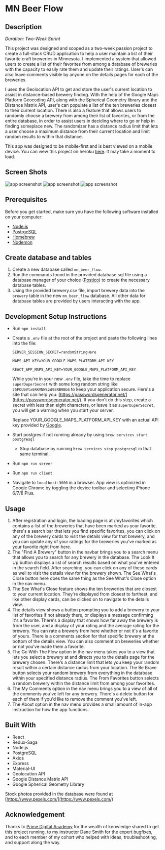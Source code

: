 
# MN Beer Flow

## Description

_Duration: Two-Week Sprint_

This project was designed and scoped as a two-week passion project to create a full-stack CRUD application to help a user maintain a list of their
favorite craft breweries in Minnesota. I implemented a system that allowed users to create a list of their favorites from among a database of breweries
with the capacity to easily rate them and update their ratings. User's can also leave comments visible by anyone on the details pages for each of the
breweries. 

I used the Geolocation API to get and store the user's current location to assist in distance-based brewery finding. With the help of the Google Maps
Platform Geocoding API, along with the Spherical Geometry library and the Distance Matrix API, user's can populate a list of the ten breweries closest
to their current location. There is also a feature that allows users to randomly choose a brewery from among their list of favorites, or from the entire
database, in order to assist users in deciding where to go or help in finding someplace new. The randomizer has a distance radius limit that lets a user
choose a maximum distance from their current location and limit random results to within that distance.

This app was designed to be mobile-first and is best viewed on a mobile device. You can view this project on heroku [here](https://mn-beer-flow.herokuapp.com/). It may take a moment to load.

## Screen Shots

![app screenshot](/screenshots/ScreenShot1.png)
![app screenshot](/screenshots/ScreenShot2.png)
![app screenshot](/screenshots/ScreenShot3.png)

## Prerequisites

Before you get started, make sure you have the following software installed on your computer:

- [Node.js](https://nodejs.org/en/)
- [PostrgeSQL](https://www.postgresql.org/)
- [Homebrew](https://brew.sh/)
- [Nodemon](https://nodemon.io/)

## Create database and tables

1. Create a new database called `mn_beer_flow`.
2. Run the commands found in the provided database.sql file using a database manager of your choice ([Postico](https://eggerapps.at/postico/)) to
create the necessary database tables.
3. Using the provided brewery.csv file, import brewery data into the `brewery` table in the new `mn_beer_flow` database. All other data for database
tables are provided by users interacting with the app.


## Development Setup Instructions

- Run `npm install`
- Create a `.env` file at the root of the project and paste the following lines into the file:
  ```
  SERVER_SESSION_SECRET=randomStringHere
  ```
  ```
  MAPS_API_KEY=YOUR_GOOGLE_MAPS_PLATFORM_API_KEY
  ```
  ```
  REACT_APP_MAPS_API_KEY=YOUR_GOOGLE_MAPS_PLATFORM_API_KEY
  ```
  While you're in your new `.env` file, take the time to replace `superDuperSecret` with some long random string like `25POUbVtx6RKVNWszd9ERB9Bb6` to keep your application secure. Here's a site that can help you: [https://passwordsgenerator.net/](https://passwordsgenerator.net/). If you don't do this step, create a secret with less than eight characters, or leave it as `superDuperSecret`, you will get a warning when you start your server.

  Replace YOUR_GOOGLE_MAPS_PLATFORM_API_KEY with an actual API key provided by [Google](https://developers.google.com/maps/gmp-get-started).
- Start postgres if not running already by using `brew services start postgresql`
  - Stop database by running `brew services stop postgresql` in that same terminal.
- Run `npm run server`
- Run `npm run client`
- Navigate to `localhost:3000` in a browser. App view is optimized in Google Chrome by toggling the device toolbar and selecting iPhone 6/7/8 Plus.

## Usage

1. After registration and login, the loading page is at /myfavorites which contains a list of the breweries that have been marked as your favorite. 
   there's a search bar that lets you find specific favorites, you can click on any of the brewery cards to visit the details view for that brewery,
   and you can update any of your ratings for the breweries you've marked as your favorite right from here.
2. The "Find A Brewery" button in the navbar brings you to a search menu that allows you to search for any brewery in the database. The Look It Up button
   displays a list of search results based on what you've entered in the search field. After searching, you can click on any of these cards as well to visit
   the details view for the brewery shown. The See What's Close button here does the same thing as the See What's Close option in the nav menu.
3. The See What's Close feature shows the ten breweries that are closest to your current location. They're displayed from closest to farthest, and like
   other display cards, can be clicked on to navigate to the details view.
4. The details view shows a button prompting you to add a brewery to your list of favorites if not already there, or displays a message confirming it's 
   a favorite. There's a display that shows how far away the brewery is from the user, and a display of your rating and the average rating for the brewery.
   You can rate a brewery from here whether or not it's a favorite of yours. There is a comments section for that specific brewery at the bottom of the 
   details view. You can also comment on breweries whether or not you've made them a favorite. 
5. The Go With The Flow option in the nav menu takes you to a view that lets you select a brewery at and directs you to the details page for the brewery
   chosen. There's a distance limit that lets you keep your random result within a certain distance radius from your location. The Be Brave button selects
   your random brewery from everything in the database within your specified distance radius. The From Favorites button selects a random brewery within 
   the distance limit from among your favorites.
6. The My Comments option in the nav menu brings you to a view of all of the comments you've left for any brewery. There's a delete button for each of
   them if you'd like to remove the comment you've left. 
7. The About option in the nav menu provides a small amount of in-app instruction for how the app functions.

## Built With

- React
- Redux-Saga
- Node.js
- PostgreSQL
- Axios
- Express
- Material-UI
- Geolocation API
- Google Distance Matrix API
- Google Spherical Geometry Library

Stock photos provided in the database were found at [https://www.pexels.com/](https://www.pexels.com/)

## Acknowledgement

Thanks to [Prime Digital Academy](https://www.primeacademy.io/) for the wealth of knowledge shared to get this project running, to my instructor
Dane Smith for the expert bugfixes, and to each member of my cohort who helped with ideas, troubleshooting, and support along the way.

